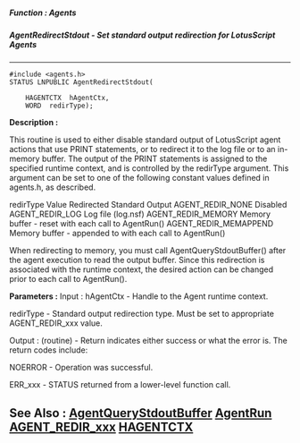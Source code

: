 ##### Function : Agents
##### AgentRedirectStdout - Set standard output redirection for LotusScript Agents
---
```
#include <agents.h>
STATUS LNPUBLIC AgentRedirectStdout(

	HAGENTCTX  hAgentCtx,
	WORD  redirType);
```
**Description :**

This routine is used to either disable standard output of LotusScript agent 
actions that use PRINT statements, or to redirect it to the log file or to an 
in-memory buffer.  The output of the PRINT statements is assigned to the 
specified runtime context, and is controlled by the redirType argument.    This 
argument can be set to one of the following constant values defined in 
agents.h, as described.

redirType Value Redirected Standard Output
AGENT_REDIR_NONE Disabled
AGENT_REDIR_LOG Log file (log.nsf)
AGENT_REDIR_MEMORY Memory buffer - reset with each call to AgentRun() 
AGENT_REDIR_MEMAPPEND Memory buffer - appended to with each call to AgentRun()

When redirecting to memory, you must call AgentQueryStdoutBuffer() after the 
agent execution to read the output buffer.   Since this redirection is 
associated with the runtime context, the desired action can be changed prior to 
each call to AgentRun().


**Parameters :**
Input :
hAgentCtx  -  Handle to the Agent runtime context.

redirType  -  Standard output redirection type.   Must be set to appropriate AGENT_REDIR_xxx value.

Output :
(routine)  -  Return indicates either success or what the error is. The return codes include: 

NOERROR - Operation was successful.

ERR_xxx - STATUS returned from a lower-level function call.



**See Also :**
[AgentQueryStdoutBuffer](/domino-c-api-docs/reference/Func/AgentQueryStdoutBuffer)
[AgentRun](/domino-c-api-docs/reference/Func/AgentRun)
[AGENT_REDIR_xxx](/domino-c-api-docs/reference/Symb/AGENT_REDIR_xxx)
[HAGENTCTX](/domino-c-api-docs/reference/Data/HAGENTCTX)
---
